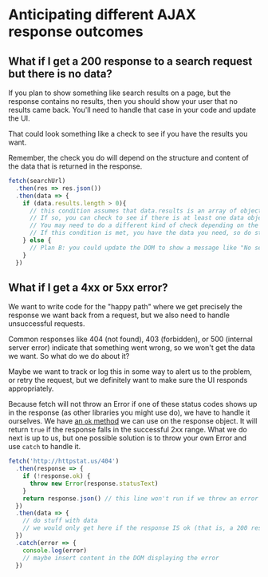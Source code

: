 # Anticipating different AJAX response outcomes

## What if I get a 200 response to a search request but there is no data?

If you plan to show something like search results on a page, but the response contains no results, then you should show your user that no results came back. You'll need to handle that case in your code and update the UI.

That could look something like a check to see if you have the results you want.

Remember, the check you do will depend on the structure and content of the data that is returned in the response.

```js
fetch(searchUrl)
  .then(res => res.json())
  .then(data => {
    if (data.results.length > 0){
      // this condition assumes that data.results is an array of objects
      // If so, you can check to see if there is at least one data object in there.
      // You may need to do a different kind of check depending on the structure of the data returned!
      // If this condition is met, you have the data you need, so do stuff with it here!
    } else {
      // Plan B: you could update the DOM to show a message like "No search results to display"
    }
  })
```

## What if I get a 4xx or 5xx error?

We want to write code for the "happy path" where we get precisely the response we want back from a request, but we also need to handle unsuccessful requests.

Common responses like 404 (not found), 403 (forbidden), or 500 (internal server error) indicate that something went wrong, so we won't get the data we want. So what do we do about it?

Maybe we want to track or log this in some way to alert us to the problem, or retry the request, but we definitely want to make sure the UI responds appropriately.

Because fetch will not throw an Error if one of these status codes shows up in the response (as other libraries you might use do), we have to handle it ourselves. We have [an `ok` method](https://developer.mozilla.org/en-US/docs/Web/API/Response/ok) we can use on the response object. It will return `true` if the response falls in the successful 2xx range. What we do next is up to us, but one possible solution is to throw your own Error and use `catch` to handle it.

```js
fetch('http://httpstat.us/404')
  .then(response => {
    if (!response.ok) {
      throw new Error(response.statusText)
    }
    return response.json() // this line won't run if we threw an error in the if block above
  })
  .then(data => {
    // do stuff with data
    // we would only get here if the response IS ok (that is, a 200 response)
  })
  .catch(error => {
    console.log(error)
    // maybe insert content in the DOM displaying the error
  })
```
